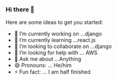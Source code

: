 ### Hi there 👋


Here are some ideas to get you started:

- 🔭 I’m currently working on ...django
- 🌱 I’m currently learning ...react.js
- 👯 I’m looking to collaborate on ...django
- 🤔 I’m looking for help with ... AWS
- 💬 Ask me about ...Anything
- 😄 Pronouns: ... He/him
- ⚡ Fun fact: ... I am half finished
